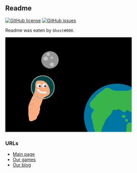 ## Readme

[![GitHub license](https://img.shields.io/github/license/VitalikLevin/VitalikLevin.github.io)](https://github.com/VitalikLevin/VitalikLevin.github.io/blob/master/LICENSE.txt)
[![GitHub issues](https://img.shields.io/github/issues/VitalikLevin/VitalikLevin.github.io)](https://github.com/VitalikLevin/VitalikLevin.github.io)

Readme was eaten by ```Ghost#000```.

![Worm in Space](files/images/open-graph.png)

### URLs

<ul>
  <li><a href="https://vitaliklevin.github.io">Main page</a></li>
  <li><a href="https://vitaliklevin.github.io/games">Our games</a></li>
  <li><a href="https://vitaliklevin.github.io/blog">Our blog</a>
</ul>
